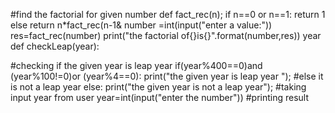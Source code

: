 #find the factorial for given number
def fact_rec(n);
  if n==0 or n==1:
    return 1
  else
    return n*fact_rec(n-1&
  number =int(input("enter a value:"))
  res=fact_rec(number)
  print("the factorial of{}is{}".format(number,res)) year 
def checkLeap(year):



#checking if the given year is leap year 
if(year%400==0)and
  (year%100!=0)or
  (year%4==0):
   print("the given year is leap year ");
#else it is not a leap year
else:
   print("the given year is not a leap year");
#taking input year from user
year=int(input("enter the number"))
#printing result
  







